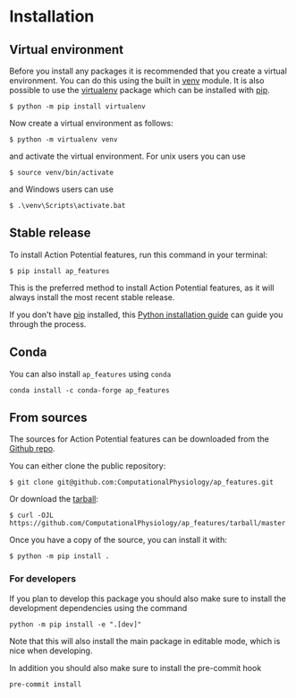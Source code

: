 # Installation

## Virtual environment

Before you install any packages it is recommended that you create a
virtual environment. You can do this using the built in
[venv](https://docs.python.org/3/library/venv.html) module. It is also
possible to use the [virtualenv](https://virtualenv.pypa.io/en/latest/)
package which can be installed with [pip](https://pip.pypa.io).

```Shell
$ python -m pip install virtualenv
```

Now create a virtual environment as follows:

```Shell
$ python -m virtualenv venv
```

and activate the virtual environment. For unix users you can use

```Shell
$ source venv/bin/activate
```

and Windows users can use

```Shell
$ .\venv\Scripts\activate.bat
```

## Stable release

To install Action Potential features, run this command in your terminal:

```Shell
$ pip install ap_features
```

This is the preferred method to install Action Potential features, as it
will always install the most recent stable release.

If you don\'t have [pip](https://pip.pypa.io) installed, this [Python
installation
guide](http://docs.python-guide.org/en/latest/starting/installation/)
can guide you through the process.

## Conda
You can also install `ap_features` using `conda`
```
conda install -c conda-forge ap_features
```

## From sources

The sources for Action Potential features can be downloaded from the
[Github repo](https://github.com/ComputationalPhysiology/ap_features).

You can either clone the public repository:

```Shell
$ git clone git@github.com:ComputationalPhysiology/ap_features.git
```

Or download the
[tarball](https://github.com/ComputationalPhysiology/ap_features/tarball/master):

```Shell
$ curl -OJL https://github.com/ComputationalPhysiology/ap_features/tarball/master
```

Once you have a copy of the source, you can install it with:

```Shell
$ python -m pip install .
```


### For developers

If you plan to develop this package you should also make sure to install
the development dependencies using the command

```Shell
python -m pip install -e ".[dev]"
```

Note that this will also install the main package in editable mode,
which is nice when developing.

In addition you should also make sure to install the pre-commit hook

```
pre-commit install
```
